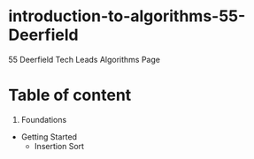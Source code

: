 # introduction-to-algorithms-55-Deerfield
55 Deerfield Tech Leads Algorithms Page


# Table of content

1) Foundations

- Getting Started
  - Insertion Sort 
